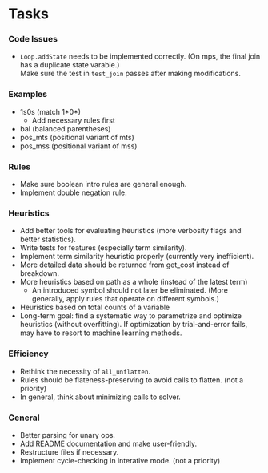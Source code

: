 # Tasks

### Code Issues

* `Loop.addState` needs to be implemented correctly.
   (On mps, the final join has a duplicate state varable.)  
   Make sure the test in `test_join` passes after making modifications.
   
### Examples

* 1s0s (match 1\*0\*)
    * Add necessary rules first
* bal (balanced parentheses)
* pos_mts (positional variant of mts)
* pos_mss (positional variant of mss)

### Rules

* Make sure boolean intro rules are general enough.
* Implement double negation rule.
   
### Heuristics

* Add better tools for evaluating heuristics (more verbosity flags and better statistics).
* Write tests for features (especially term similarity).
* Implement term similarity heuristic properly (currently very inefficient).
* More detailed data should be returned from get_cost instead of breakdown.
* More heuristics based on path as a whole (instead of the latest term)
    * An introduced symbol should not later be eliminated. 
      (More generally, apply rules that operate on different symbols.)
* Heuristics based on total counts of a variable
* Long-term goal: find a systematic way to parametrize and optimize heuristics (without overfitting).
  If optimization by trial-and-error fails, may have to resort to machine learning methods.
   
### Efficiency

* Rethink the necessity of `all_unflatten`.
* Rules should be flateness-preserving to avoid calls to flatten. (not a priority)
* In general, think about minimizing calls to solver.
   
### General

* Better parsing for unary ops.
* Add README documentation and make user-friendly.
* Restructure files if necessary.
* Implement cycle-checking in interative mode. (not a priority)

